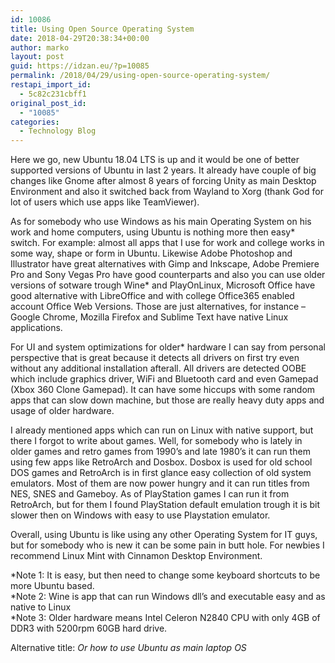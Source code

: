 ```yaml
---
id: 10086
title: Using Open Source Operating System
date: 2018-04-29T20:38:34+00:00
author: marko
layout: post
guid: https://idzan.eu/?p=10085
permalink: /2018/04/29/using-open-source-operating-system/
restapi_import_id:
  - 5c82c231cbff1
original_post_id:
  - "10085"
categories:
  - Technology Blog
---
```

Here we go, new Ubuntu 18.04 LTS is up and it would be one of better supported versions of Ubuntu in last 2 years. It already have couple of big changes like Gnome after almost 8 years of forcing Unity as main Desktop Environment and also it switched back from Wayland to Xorg (thank God for lot of users which use apps like TeamViewer).

As for somebody who use Windows as his main Operating System on his work and home computers, using Ubuntu is nothing more then easy\* switch. For example: almost all apps that I use for work and college works in some way, shape or form in Ubuntu. Likewise Adobe Photoshop and Illustrator have great alternatives with Gimp and Inkscape, Adobe Premiere Pro and Sony Vegas Pro have good counterparts and also you can use older versions of sotware trough Wine\* and PlayOnLinux, Microsoft Office have good alternative with LibreOffice and with college Office365 enabled account Office Web Versions. Those are just alternatives, for instance &#8211; Google Chrome, Mozilla Firefox and Sublime Text have native Linux applications.

For UI and system optimizations for older* hardware I can say from personal perspective that is great because it detects all drivers on first try even without any additional installation afterall. All drivers are detected OOBE which include graphics driver, WiFi and Bluetooth card and even Gamepad (Xbox 360 Clone Gamepad). It can have some hiccups with some random apps that can slow down machine, but those are really heavy duty apps and usage of older hardware.

I already mentioned apps which can run on Linux with native support, but there I forgot to write about games. Well, for somebody who is lately in older games and retro games from 1990&#8217;s and late 1980&#8217;s it can run them using few apps like RetroArch and Dosbox. Dosbox is used for old school DOS games and RetroArch is in first glance easy collection of old system emulators. Most of them are now power hungry and it can run titles from NES, SNES and Gameboy. As of PlayStation games I can run it from RetroArch, but for them I found PlayStation default emulation trough it is bit slower then on Windows with easy to use Playstation emulator.

Overall, using Ubuntu is like using any other Operating System for IT guys, but for somebody who is new it can be some pain in butt hole. For newbies I recommend Linux Mint with Cinnamon Desktop Environment.

*Note 1: It is easy, but then need to change some keyboard shortcuts to be more Ubuntu based.  
*Note 2: Wine is app that can run Windows dll&#8217;s and executable easy and as native to Linux  
*Note 3: Older hardware means Intel Celeron N2840 CPU with only 4GB of DDR3 with 5200rpm 60GB hard drive.

Alternative title: _Or how to use Ubuntu as main laptop OS_